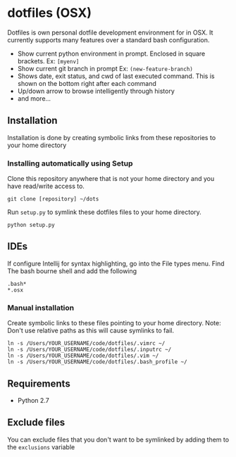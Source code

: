 # dotfiles (OSX)
Dotfiles is own personal dotfile development environment for in OSX. It currently supports many features over a standard bash configuration.
- Show current python environment in prompt. Enclosed in square brackets. Ex: `[myenv]`
- Show current git branch in prompt Ex: `(new-feature-branch)`
- Shows date, exit status, and cwd of last executed command. This is shown on the bottom right after each command
- Up/down arrow to browse intelligently through history
- and more...

## Installation
Installation is done by creating symbolic links from these repositories to your home directory
### Installing automatically using Setup

Clone this repository anywhere that is not your home directory and you have read/write access to.

    git clone [repository] ~/dots

Run `setup.py`  to symlink these dotfiles files to your home directory.

    python setup.py

## IDEs
If configure Intellij for syntax highlighting, go into the File types menu. Find The bash bourne shell and add the following

    .bash*
    *.osx


### Manual installation
Create symbolic links to these files pointing to your home directory. Note: Don't use relative paths as this will cause symlinks to fail.

```
ln -s /Users/YOUR_USERNAME/code/dotfiles/.vimrc ~/
ln -s /Users/YOUR_USERNAME/code/dotfiles/.inputrc ~/
ln -s /Users/YOUR_USERNAME/code/dotfiles/.vim ~/
ln -s /Users/YOUR_USERNAME/code/dotfiles/.bash_profile ~/
```

## Requirements
- Python 2.7

## Exclude files

You can exclude files that you don't want to be symlinked by adding them to the `exclusions` variable

